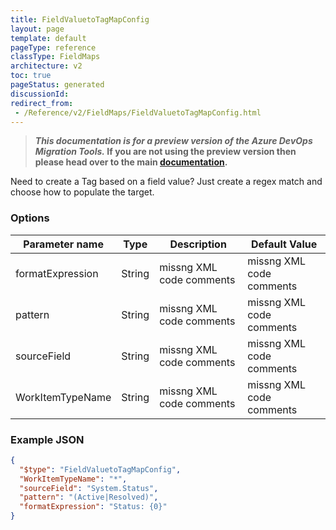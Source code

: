 ```yaml
---
title: FieldValuetoTagMapConfig
layout: page
template: default
pageType: reference
classType: FieldMaps
architecture: v2
toc: true
pageStatus: generated
discussionId: 
redirect_from: 
 - /Reference/v2/FieldMaps/FieldValuetoTagMapConfig.html
---
```



>**_This documentation is for a preview version of the Azure DevOps Migration Tools._ If you are not using the preview version then please head over to the main [documentation](https://nkdagility.com/docs/azure-devops-migration-tools).**

Need to create a Tag based on a field value? Just create a regex match and choose how to populate the target.

### Options

| Parameter name         | Type    | Description                              | Default Value                            |
|------------------------|---------|------------------------------------------|------------------------------------------|
| formatExpression | String | missng XML code comments | missng XML code comments |
| pattern | String | missng XML code comments | missng XML code comments |
| sourceField | String | missng XML code comments | missng XML code comments |
| WorkItemTypeName | String | missng XML code comments | missng XML code comments |


### Example JSON

```JSON
{
  "$type": "FieldValuetoTagMapConfig",
  "WorkItemTypeName": "*",
  "sourceField": "System.Status",
  "pattern": "(Active|Resolved)",
  "formatExpression": "Status: {0}"
}
```